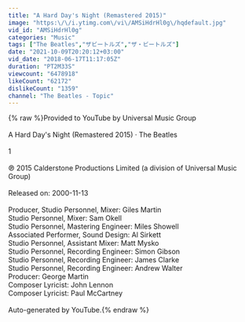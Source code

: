 ```yaml
---
title: "A Hard Day's Night (Remastered 2015)"
image: "https:\/\/i.ytimg.com\/vi\/AMSiHdrHl0g\/hqdefault.jpg"
vid_id: "AMSiHdrHl0g"
categories: "Music"
tags: ["The Beatles","ザビートルズ","ザ・ビートルズ"]
date: "2021-10-09T20:20:12+03:00"
vid_date: "2018-06-17T11:17:05Z"
duration: "PT2M33S"
viewcount: "6478918"
likeCount: "62172"
dislikeCount: "1359"
channel: "The Beatles - Topic"
---
```

{% raw %}Provided to YouTube by Universal Music Group<br /><br />A Hard Day's Night (Remastered 2015) · The Beatles<br /><br />1<br /><br />℗ 2015 Calderstone Productions Limited (a division of Universal Music Group)<br /><br />Released on: 2000-11-13<br /><br />Producer, Studio  Personnel, Mixer: Giles Martin<br />Studio  Personnel, Mixer: Sam Okell<br />Studio  Personnel, Mastering  Engineer: Miles Showell<br />Associated  Performer, Sound  Design: Al Sirkett<br />Studio  Personnel, Assistant  Mixer: Matt Mysko<br />Studio  Personnel, Recording  Engineer: Simon Gibson<br />Studio  Personnel, Recording  Engineer: James Clarke<br />Studio  Personnel, Recording  Engineer: Andrew Walter<br />Producer: George Martin<br />Composer  Lyricist: John Lennon<br />Composer  Lyricist: Paul McCartney<br /><br />Auto-generated by YouTube.{% endraw %}
